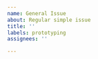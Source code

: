 ```yaml
---
name: General Issue
about: Regular simple issue
title: ''
labels: prototyping
assignees: ''

---
```



